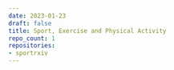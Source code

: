 ```yaml
---
date: 2023-01-23
draft: false
title: Sport, Exercise and Physical Activity
repo_count: 1
repositories:
- sportrxiv
---
```



